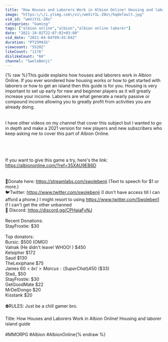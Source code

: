 ```yaml
---
title: "How Houses and Laborers Work in Albion Online! Housing and laborer island guide"
image: "https:\/\/i.ytimg.com\/vi\/wmViY1L-Z0o\/hqdefault.jpg"
vid_id: "wmViY1L-Z0o"
categories: "Gaming"
tags: ["albion online","albion","albion online laborer"]
date: "2021-10-02T22:07:02+03:00"
vid_date: "2021-04-04T09:45:04Z"
duration: "PT25M43S"
viewcount: "55202"
likeCount: "1176"
dislikeCount: "66"
channel: "SwoleBenji"
---
```

{% raw %}This guide explains how houses and laborers work in Albion Online. If you ever wondered how housing works or how to get started with laborers or how to get an island then this guide is for you. Housing is very important to set up early for new and beginner players as it will greatly increase your income. Laborers are what generate a nearly passive or compound income allowing you to greatly profit from activities you are already doing.<br /><br /><br />I have other videos on my channel that cover this subject but I wanted to go in depth and make a 2021 version for new players and new subscribers who keep asking me to cover this part of Albion Online. <br /><br /><br /><br /><br />If you want to give this game a try, here's the link:<br /><a rel="nofollow" target="blank" href="https://albiononline.com/?ref=35XAU9EB6D">https://albiononline.com/?ref=35XAU9EB6D</a> <br /><br /><br />💸Donate here:  <a rel="nofollow" target="blank" href="https://streamlabs.com/swolebenji">https://streamlabs.com/swolebenji</a>  (Text to speech for $1 or more.)   <br />🐦Twitter: <a rel="nofollow" target="blank" href="https://www.twitter.com/swolebenji">https://www.twitter.com/swolebenji</a>   (I don't have access till I can afford a phone.)  I might resort to using <a rel="nofollow" target="blank" href="https://www.twitter.com/Swoleben1">https://www.twitter.com/Swoleben1</a> if I can't get the other unbanned<br />💬 Discord: <a rel="nofollow" target="blank" href="https://discord.gg/CPHajaFyNJ">https://discord.gg/CPHajaFyNJ</a><br /><br />Recent Donations: <br />StayFrostie: $30<br /><br />Top donators: <br />Bursic: $500  (OMG!)<br />Valnak (He didn't leave! WHOO! ) $450<br />Kelsipher  $172<br />Saud  $130<br />TheLexiphane  $75<br />James $60<br />Marcus: (Super Chat) A$50  ($33)<br />Stad_ $50<br />StayFrostie: $30<br />GetGoodMate $22<br />MrDelDongo $20 <br />Kisstank $20<br /><br />⛔️RULES: Just be a chill gamer bro.<br /><br />Title: How Houses and Laborers Work in Albion Online! Housing and laborer island guide<br /><br />#MMORPG #Albion #AlbionOnline{% endraw %}
